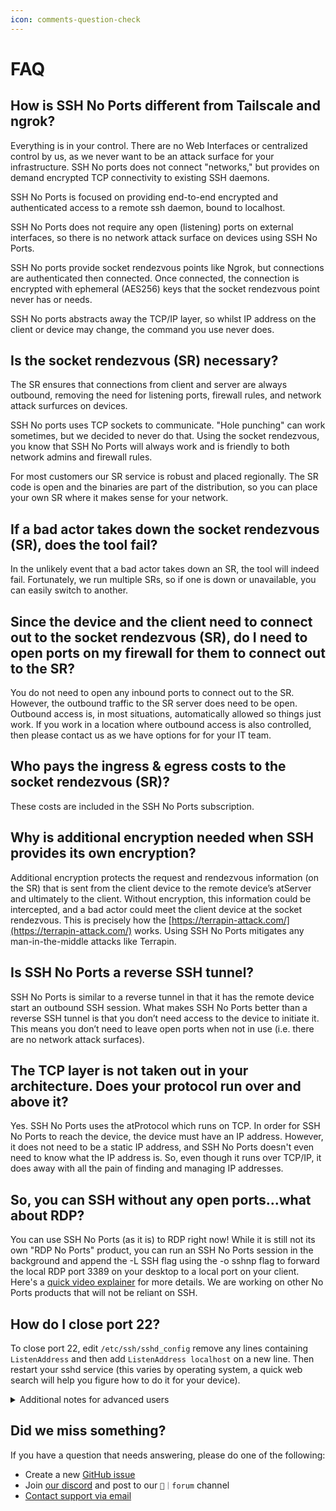 ```yaml
---
icon: comments-question-check
---
```


# FAQ

## **How is SSH No Ports different from Tailscale and ngrok?**

Everything is in your control. There are no Web Interfaces or centralized control by us, as we never want to be an attack surface for your infrastructure. SSH No ports does not connect "networks," but provides on demand encrypted TCP connectivity to existing SSH daemons.

SSH No Ports is focused on providing end-to-end encrypted and authenticated access to a remote ssh daemon, bound to localhost.

SSH No Ports does not require any open (listening) ports on external interfaces, so there is no network attack surface on devices using SSH No Ports.

SSH No ports provide socket rendezvous points like Ngrok, but connections are authenticated then connected. Once connected, the connection is encrypted with ephemeral (AES256) keys that the socket rendezvous point never has or needs.

SSH No ports abstracts away the TCP/IP layer, so whilst IP address on the client or device may change, the command you use never does.

## **Is the socket rendezvous (SR) necessary?**

The SR ensures that connections from client and server are always outbound, removing the need for listening ports, firewall rules, and network attack surfurces on devices.

SSH No ports uses TCP sockets to communicate. "Hole punching" can work sometimes, but we decided to never do that. Using the socket rendezvous, you know that SSH No Ports will always work and is friendly to both network admins and firewall rules.

For most customers our SR service is robust and placed regionally. The SR code is open and the binaries are part of the distribution, so you can place your own SR where it makes sense for your network.

## **If a bad actor takes down the socket rendezvous (SR), does the tool fail?**

In the unlikely event that a bad actor takes down an SR, the tool will indeed fail. Fortunately, we run multiple SRs, so if one is down or unavailable, you can easily switch to another.

## **Since the device and the client need to connect out to the socket rendezvous (SR), do I need to open ports on my firewall for them to connect out to the SR?**

You do not need to open any inbound ports to connect out to the SR. However, the outbound traffic to the SR server does need to be open. Outbound access is, in most situations, automatically allowed so things just work. If you work in a location where outbound access is also controlled, then please contact us as we have options for for your IT team.

## **Who pays the ingress & egress costs to the socket rendezvous (SR)?**

These costs are included in the SSH No Ports subscription.

## **Why is additional encryption needed when SSH provides its own encryption?**

Additional encryption protects the request and rendezvous information (on the SR) that is sent from the client device to the remote device’s atServer and ultimately to the client. Without encryption, this information could be intercepted, and a bad actor could meet the client device at the socket rendezvous. This is precisely how the [https://terrapin-attack.com/](https://terrapin-attack.com/) works. Using SSH No Ports mitigates any man-in-the-middle attacks like Terrapin.

## **Is SSH No Ports a reverse SSH tunnel?**

SSH No Ports is similar to a reverse tunnel in that it has the remote device start an outbound SSH session. What makes SSH No Ports better than a reverse SSH tunnel is that you don’t need access to the device to initiate it. This means you don’t need to leave open ports when not in use (i.e. there are no network attack surfaces).

## **The TCP layer is not taken out in your architecture. Does your protocol run over and above it?**

Yes. SSH No Ports uses the atProtocol which runs on TCP. In order for SSH No Ports to reach the device, the device must have an IP address. However, it does not need to be a static IP address, and SSH No Ports doesn't even need to know what the IP address is. So, even though it runs over TCP/IP, it does away with all the pain of finding and managing IP addresses.

## **So, you can SSH without any open ports...what about RDP?**

You can use SSH No Ports (as it is) to RDP right now! While it is still not its own "RDP No Ports" product, you can run an SSH No Ports session in the background and append the -L SSH flag using the -o sshnp flag to forward the local RDP port 3389 on your desktop to a local port on your client. Here's a [quick video explainer](https://www.youtube.com/watch?v=G3rRBHdwHvI) for more details. We are working on other No Ports products that will not be reliant on SSH.

## How do I close port 22?

To close port 22, edit `/etc/ssh/sshd_config` remove any lines containing `ListenAddress` and then add `ListenAddress localhost` on a new line. Then restart your sshd service (this varies by operating system, a quick web search will help you figure how to do it for your device).

<details>

<summary>Additional notes for advanced users</summary>

You may also replace `localhost` with the ipv4 (`127.0.0.1`) or ipv6 (`::1`) loopback address. However beware! All No Ports tech defaults to doing lookups for localhost. If your system has both configured in `/etc/hosts` then SSH No Ports may resolve to the wrong address for which sshd is configured for.

</details>

## Did we miss something?

If you have a question that needs answering, please do one of the following:

* Create a new [GitHub issue](https://github.com/atsign-foundation/noports/issues/new/choose)
* Join [our discord](https://discord.atsign.com) and post to our `📑｜forum` channel
* [Contact support via email](mailto:support@noports.com)
